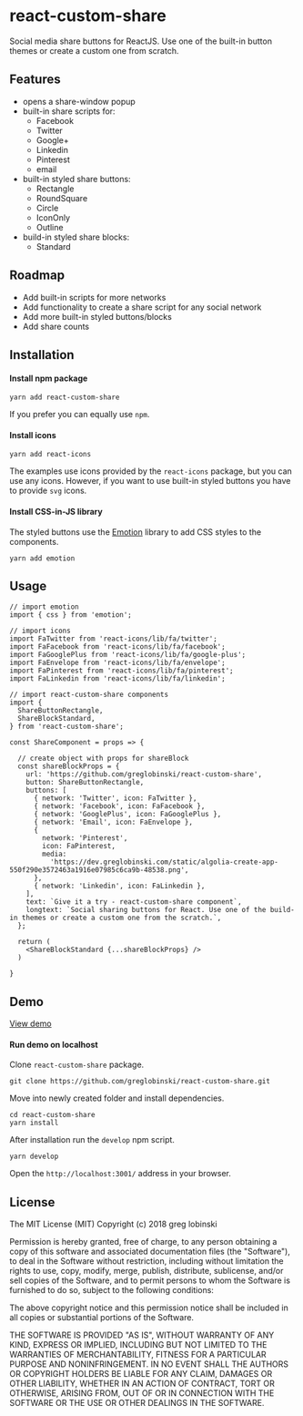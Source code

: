 # react-custom-share

Social media share buttons for ReactJS. Use one of the built-in button themes or create a custom one from scratch.

## Features

- opens a share-window popup
- built-in share scripts for:
  - Facebook
  - Twitter
  - Google+
  - Linkedin
  - Pinterest
  - email
- built-in styled share buttons:
  - Rectangle
  - RoundSquare
  - Circle
  - IconOnly
  - Outline
- build-in styled share blocks:
  - Standard

## Roadmap

- Add built-in scripts for more networks
- Add functionality to create a share script for any social network
- Add more built-in styled buttons/blocks
- Add share counts

## Installation

#### Install npm package

```
yarn add react-custom-share
```

If you prefer you can equally use `npm`.

#### Install icons

```
yarn add react-icons
```

The examples use icons provided by the `react-icons` package, but you can use any icons. However, if you want to use built-in styled buttons you have to provide `svg` icons.

#### Install CSS-in-JS library

The styled buttons use the [Emotion](https://github.com/emotion-js/emotion) library to add CSS styles to the components.

```
yarn add emotion
```

## Usage

```
// import emotion
import { css } from 'emotion';

// import icons
import FaTwitter from 'react-icons/lib/fa/twitter';
import FaFacebook from 'react-icons/lib/fa/facebook';
import FaGooglePlus from 'react-icons/lib/fa/google-plus';
import FaEnvelope from 'react-icons/lib/fa/envelope';
import FaPinterest from 'react-icons/lib/fa/pinterest';
import FaLinkedin from 'react-icons/lib/fa/linkedin';

// import react-custom-share components
import {
  ShareButtonRectangle,
  ShareBlockStandard,
} from 'react-custom-share';

const ShareComponent = props => {

  // create object with props for shareBlock
  const shareBlockProps = {
    url: 'https://github.com/greglobinski/react-custom-share',
    button: ShareButtonRectangle,
    buttons: [
      { network: 'Twitter', icon: FaTwitter },
      { network: 'Facebook', icon: FaFacebook },
      { network: 'GooglePlus', icon: FaGooglePlus },
      { network: 'Email', icon: FaEnvelope },
      {
        network: 'Pinterest',
        icon: FaPinterest,
        media:
          'https://dev.greglobinski.com/static/algolia-create-app-550f290e3572463a1916e07985c6ca9b-48538.png',
      },
      { network: 'Linkedin', icon: FaLinkedin },
    ],
    text: `Give it a try - react-custom-share component`,
    longtext: `Social sharing buttons for React. Use one of the build-in themes or create a custom one from the scratch.`,
  };

  return (
    <ShareBlockStandard {...shareBlockProps} />
  )

}
```

## Demo

[View demo](https://greglobinski.github.io/react-custom-share/)

#### Run demo on localhost

Clone `react-custom-share` package.

```
git clone https://github.com/greglobinski/react-custom-share.git
```

Move into newly created folder and install dependencies.

```
cd react-custom-share
yarn install
```

After installation run the `develop` npm script.

```
yarn develop
```

Open the `http://localhost:3001/` address in your browser.

## License

The MIT License (MIT)
Copyright (c) 2018 greg lobinski

Permission is hereby granted, free of charge, to any person obtaining a copy
of this software and associated documentation files (the "Software"), to deal
in the Software without restriction, including without limitation the rights
to use, copy, modify, merge, publish, distribute, sublicense, and/or sell
copies of the Software, and to permit persons to whom the Software is
furnished to do so, subject to the following conditions:

The above copyright notice and this permission notice shall be included in all
copies or substantial portions of the Software.

THE SOFTWARE IS PROVIDED "AS IS", WITHOUT WARRANTY OF ANY KIND, EXPRESS OR
IMPLIED, INCLUDING BUT NOT LIMITED TO THE WARRANTIES OF MERCHANTABILITY,
FITNESS FOR A PARTICULAR PURPOSE AND NONINFRINGEMENT. IN NO EVENT SHALL THE
AUTHORS OR COPYRIGHT HOLDERS BE LIABLE FOR ANY CLAIM, DAMAGES OR OTHER
LIABILITY, WHETHER IN AN ACTION OF CONTRACT, TORT OR OTHERWISE, ARISING FROM,
OUT OF OR IN CONNECTION WITH THE SOFTWARE OR THE USE OR OTHER DEALINGS IN THE
SOFTWARE.
